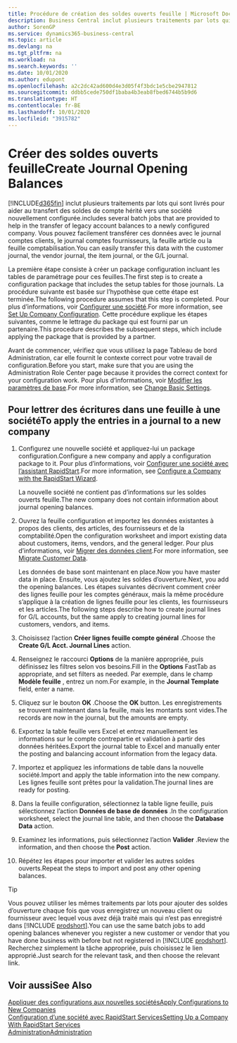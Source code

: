 ```yaml
---
title: Procédure de création des soldes ouverts feuille | Microsoft Docs
description: Business Central inclut plusieurs traitements par lots qui sont livrés pour aider au transfert des soldes de compte hérité vers une société nouvellement configurée. Vous pouvez facilement transférer ces données avec des validations de feuille.
author: SorenGP
ms.service: dynamics365-business-central
ms.topic: article
ms.devlang: na
ms.tgt_pltfrm: na
ms.workload: na
ms.search.keywords: ''
ms.date: 10/01/2020
ms.author: edupont
ms.openlocfilehash: a2c2dc42ad600d4e3d05f4f3bdc1e5cbe2947812
ms.sourcegitcommit: ddbb5cede750df1baba4b3eab8fbed6744b5b9d6
ms.translationtype: HT
ms.contentlocale: fr-BE
ms.lasthandoff: 10/01/2020
ms.locfileid: "3915782"
---
```

# <a name="create-journal-opening-balances"></a><span data-ttu-id="3fe13-104">Créer des soldes ouverts feuille</span><span class="sxs-lookup"><span data-stu-id="3fe13-104">Create Journal Opening Balances</span></span>

[!INCLUDE[d365fin](includes/d365fin_md.md)] <span data-ttu-id="3fe13-105">inclut plusieurs traitements par lots qui sont livrés pour aider au transfert des soldes de compte hérité vers une société nouvellement configurée.</span><span class="sxs-lookup"><span data-stu-id="3fe13-105">includes several batch jobs that are provided to help in the transfer of legacy account balances to a newly configured company.</span></span> <span data-ttu-id="3fe13-106">Vous pouvez facilement transférer ces données avec le journal comptes clients, le journal comptes fournisseurs, la feuille article ou la feuille comptabilisation.</span><span class="sxs-lookup"><span data-stu-id="3fe13-106">You can easily transfer this data with the customer journal, the vendor journal, the item journal, or the G/L journal.</span></span>

<span data-ttu-id="3fe13-107">La première étape consiste à créer un package configuration incluant les tables de paramétrage pour ces feuilles.</span><span class="sxs-lookup"><span data-stu-id="3fe13-107">The first step is to create a configuration package that includes the setup tables for those journals.</span></span> <span data-ttu-id="3fe13-108">La procédure suivante est basée sur l’hypothèse que cette étape est terminée.</span><span class="sxs-lookup"><span data-stu-id="3fe13-108">The following procedure assumes that this step is completed.</span></span> <span data-ttu-id="3fe13-109">Pour plus d’informations, voir [Configurer une société](admin-set-up-company-configuration.md).</span><span class="sxs-lookup"><span data-stu-id="3fe13-109">For more information, see [Set Up Company Configuration](admin-set-up-company-configuration.md).</span></span> <span data-ttu-id="3fe13-110">Cette procédure explique les étapes suivantes, comme le lettrage du package qui est fourni par un partenaire.</span><span class="sxs-lookup"><span data-stu-id="3fe13-110">This procedure describes the subsequent steps, which include applying the package that is provided by a partner.</span></span>  

<span data-ttu-id="3fe13-111">Avant de commencer, vérifiez que vous utilisez la page Tableau de bord Administration, car elle fournit le contexte correct pour votre travail de configuration.</span><span class="sxs-lookup"><span data-stu-id="3fe13-111">Before you start, make sure that you are using the Administration Role Center page because it provides the correct context for your configuration work.</span></span> <span data-ttu-id="3fe13-112">Pour plus d’informations, voir [Modifier les paramètres de base](ui-change-basic-settings.md).</span><span class="sxs-lookup"><span data-stu-id="3fe13-112">For more information, see [Change Basic Settings](ui-change-basic-settings.md).</span></span>

## <a name="to-apply-the-entries-in-a-journal-to-a-new-company"></a><span data-ttu-id="3fe13-113">Pour lettrer des écritures dans une feuille à une société</span><span class="sxs-lookup"><span data-stu-id="3fe13-113">To apply the entries in a journal to a new company</span></span>

1. <span data-ttu-id="3fe13-114">Configurez une nouvelle société et appliquez-lui un package configuration.</span><span class="sxs-lookup"><span data-stu-id="3fe13-114">Configure a new company and apply a configuration package to it.</span></span> <span data-ttu-id="3fe13-115">Pour plus d’informations, voir [Configurer une société avec l’assistant RapidStart](admin-how-to-configure-a-company-with-the-rapidstart-wizard.md).</span><span class="sxs-lookup"><span data-stu-id="3fe13-115">For more information, see [Configure a Company with the RapidStart Wizard](admin-how-to-configure-a-company-with-the-rapidstart-wizard.md).</span></span>  

    <span data-ttu-id="3fe13-116">La nouvelle société ne contient pas d’informations sur les soldes ouverts feuille.</span><span class="sxs-lookup"><span data-stu-id="3fe13-116">The new company does not contain information about journal opening balances.</span></span>  

2. <span data-ttu-id="3fe13-117">Ouvrez la feuille configuration et importez les données existantes à propos des clients, des articles, des fournisseurs et de la comptabilité.</span><span class="sxs-lookup"><span data-stu-id="3fe13-117">Open the configuration worksheet and import existing data about customers, items, vendors, and the general ledger.</span></span> <span data-ttu-id="3fe13-118">Pour plus d’informations, voir [Migrer des données client](admin-migrate-customer-data.md).</span><span class="sxs-lookup"><span data-stu-id="3fe13-118">For more information, see [Migrate Customer Data](admin-migrate-customer-data.md).</span></span>  

    <span data-ttu-id="3fe13-119">Les données de base sont maintenant en place.</span><span class="sxs-lookup"><span data-stu-id="3fe13-119">Now you have master data in place.</span></span> <span data-ttu-id="3fe13-120">Ensuite, vous ajoutez les soldes d’ouverture.</span><span class="sxs-lookup"><span data-stu-id="3fe13-120">Next, you add the opening balances.</span></span> <span data-ttu-id="3fe13-121">Les étapes suivantes décrivent comment créer des lignes feuille pour les comptes généraux, mais la même procédure s’applique à la création de lignes feuille pour les clients, les fournisseurs et les articles.</span><span class="sxs-lookup"><span data-stu-id="3fe13-121">The following steps describe how to create journal lines for G/L accounts, but the same apply to creating journal lines for customers, vendors, and items.</span></span>  
3. <span data-ttu-id="3fe13-122">Choisissez l’action **Créer lignes feuille compte général** .</span><span class="sxs-lookup"><span data-stu-id="3fe13-122">Choose the **Create G/L Acct. Journal Lines** action.</span></span>  
4. <span data-ttu-id="3fe13-123">Renseignez le raccourci **Options** de la manière appropriée, puis définissez les filtres selon vos besoins.</span><span class="sxs-lookup"><span data-stu-id="3fe13-123">Fill in the **Options** FastTab as appropriate, and set filters as needed.</span></span> <span data-ttu-id="3fe13-124">Par exemple, dans le champ **Modèle feuille** , entrez un nom.</span><span class="sxs-lookup"><span data-stu-id="3fe13-124">For example, in the **Journal Template** field, enter a name.</span></span>  
5. <span data-ttu-id="3fe13-125">Cliquez sur le bouton **OK** .</span><span class="sxs-lookup"><span data-stu-id="3fe13-125">Choose the **OK** button.</span></span> <span data-ttu-id="3fe13-126">Les enregistrements se trouvent maintenant dans la feuille, mais les montants sont vides.</span><span class="sxs-lookup"><span data-stu-id="3fe13-126">The records are now in the journal, but the amounts are empty.</span></span>  
6. <span data-ttu-id="3fe13-127">Exportez la table feuille vers Excel et entrez manuellement les informations sur le compte contrepartie et validation à partir des données héritées.</span><span class="sxs-lookup"><span data-stu-id="3fe13-127">Export the journal table to Excel and manually enter the posting and balancing account information from the legacy data.</span></span>
7. <span data-ttu-id="3fe13-128">Importez et appliquez les informations de table dans la nouvelle société.</span><span class="sxs-lookup"><span data-stu-id="3fe13-128">Import and apply the table information into the new company.</span></span> <span data-ttu-id="3fe13-129">Les lignes feuille sont prêtes pour la validation.</span><span class="sxs-lookup"><span data-stu-id="3fe13-129">The journal lines are ready for posting.</span></span>  
8. <span data-ttu-id="3fe13-130">Dans la feuille configuration, sélectionnez la table ligne feuille, puis sélectionnez l’action **Données de base de données** .</span><span class="sxs-lookup"><span data-stu-id="3fe13-130">In the configuration worksheet, select the journal line table, and then choose the **Database Data** action.</span></span>  
9. <span data-ttu-id="3fe13-131">Examinez les informations, puis sélectionnez l’action **Valider** .</span><span class="sxs-lookup"><span data-stu-id="3fe13-131">Review the information, and then choose the **Post** action.</span></span>  
10. <span data-ttu-id="3fe13-132">Répétez les étapes pour importer et valider les autres soldes ouverts.</span><span class="sxs-lookup"><span data-stu-id="3fe13-132">Repeat the steps to import and post any other opening balances.</span></span>  

> [!TIP]
> <span data-ttu-id="3fe13-133">Vous pouvez utiliser les mêmes traitements par lots pour ajouter des soldes d’ouverture chaque fois que vous enregistrez un nouveau client ou fournisseur avec lequel vous avez déjà traité mais qui n’est pas enregistré dans [!INCLUDE [prodshort](includes/prodshort.md)].</span><span class="sxs-lookup"><span data-stu-id="3fe13-133">You can use the same batch jobs to add opening balances whenever you register a new customer or vendor that you have done business with before but not registered in [!INCLUDE [prodshort](includes/prodshort.md)].</span></span> <span data-ttu-id="3fe13-134">Recherchez simplement la tâche appropriée, puis choisissez le lien approprié.</span><span class="sxs-lookup"><span data-stu-id="3fe13-134">Just search for the relevant task, and then choose the relevant link.</span></span>

## <a name="see-also"></a><span data-ttu-id="3fe13-135">Voir aussi</span><span class="sxs-lookup"><span data-stu-id="3fe13-135">See Also</span></span>

[<span data-ttu-id="3fe13-136">Appliquer des configurations aux nouvelles sociétés</span><span class="sxs-lookup"><span data-stu-id="3fe13-136">Apply Configurations to New Companies</span></span>](admin-apply-configuration-to-new-companies.md)  
[<span data-ttu-id="3fe13-137">Configuration d’une société avec RapidStart Services</span><span class="sxs-lookup"><span data-stu-id="3fe13-137">Setting Up a Company With RapidStart Services</span></span>](admin-set-up-a-company-with-rapidstart.md)  
[<span data-ttu-id="3fe13-138">Administration</span><span class="sxs-lookup"><span data-stu-id="3fe13-138">Administration</span></span>](admin-setup-and-administration.md)  
